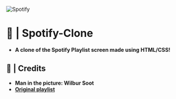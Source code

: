 ![Spotify](https://www.zero3games.com.br/blog-media/wp-content/uploads/2019/03/Spotify-Banner.png)
# 🎵 | Spotify-Clone
+ **A clone of the Spotify Playlist screen made using HTML/CSS!**
## 🎥 | Credits
+ **Man in the picture: Wilbur Soot**
+ **[Original playlist](https://open.spotify.com/playlist/5Ywc5sxCb5IlhKkybR8bER)**

